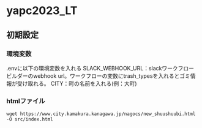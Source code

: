 # yapc2023_LT


## 初期設定
### 環境変数
.envに以下の環境変数を入れる
SLACK_WEBHOOK_URL：slackワークフロービルダーのwebhook url。ワークフローの変数にtrash_typesを入れるとゴミ情報が受け取れる。
CITY：町の名前を入れる(例：大町)

### htmlファイル
`wget https://www.city.kamakura.kanagawa.jp/nagocs/new_shuushuubi.html -O src/index.html`
